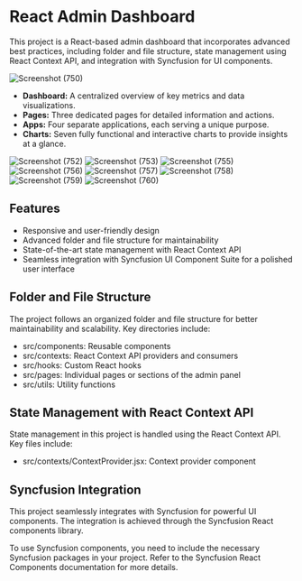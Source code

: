 # React Admin Dashboard

This project is a React-based admin dashboard that incorporates advanced best practices, including folder and file structure, state management using React Context API, and integration with Syncfusion for UI components.

![Screenshot (750)](https://github.com/bytecode95/react-admin-dashboard/assets/138282190/f6b3a45d-652b-49f5-aeb3-6d80adb4c39c)


- **Dashboard:** A centralized overview of key metrics and data visualizations.
- **Pages:** Three dedicated pages for detailed information and actions.
- **Apps:** Four separate applications, each serving a unique purpose.
- **Charts:** Seven fully functional and interactive charts to provide insights at a glance.

![Screenshot (752)](https://github.com/bytecode95/react-admin-dashboard/assets/138282190/106b443e-d5d3-49be-bddb-747c5fd073b7)
![Screenshot (753)](https://github.com/bytecode95/react-admin-dashboard/assets/138282190/7011c1cb-7f7a-459c-928a-9350d139506b)
![Screenshot (755)](https://github.com/bytecode95/react-admin-dashboard/assets/138282190/07cf3fdf-b1f8-4bb1-9fc2-95dc30547f15)
![Screenshot (756)](https://github.com/bytecode95/react-admin-dashboard/assets/138282190/785f71d7-0060-434a-af24-c9b02cdde162)
![Screenshot (757)](https://github.com/bytecode95/react-admin-dashboard/assets/138282190/60b5ca61-6201-42a5-9132-61f439d2c95c)
![Screenshot (758)](https://github.com/bytecode95/react-admin-dashboard/assets/138282190/356f2374-7a97-4b8e-bed8-45b2fbbc5d19)
![Screenshot (759)](https://github.com/bytecode95/react-admin-dashboard/assets/138282190/8eb1a6af-d4d5-45e9-b94a-7e21507309c3)
![Screenshot (760)](https://github.com/bytecode95/react-admin-dashboard/assets/138282190/12266813-4178-42f0-82c7-7099614a51fa)


## Features

- Responsive and user-friendly design
- Advanced folder and file structure for maintainability
- State-of-the-art state management with React Context API
- Seamless integration with Syncfusion UI Component Suite for a polished user interface

## Folder and File Structure
The project follows an organized folder and file structure for better maintainability and scalability. Key directories include:

- src/components: Reusable components
- src/contexts: React Context API providers and consumers
- src/hooks: Custom React hooks
- src/pages: Individual pages or sections of the admin panel
- src/utils: Utility functions

## State Management with React Context API
State management in this project is handled using the React Context API. Key files include:

- src/contexts/ContextProvider.jsx: Context provider component
  
## Syncfusion Integration
This project seamlessly integrates with Syncfusion for powerful UI components. The integration is achieved through the Syncfusion React components library.

To use Syncfusion components, you need to include the necessary Syncfusion packages in your project. Refer to the Syncfusion React Components documentation for more details.

